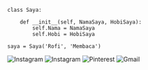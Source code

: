 ```python3
class Saya:
    
    def __init__(self, NamaSaya, HobiSaya):
        self.Nama = NamaSaya
        self.Hobi = HobiSaya        
        
saya = Saya('Rofi', 'Membaca')
```
![Instagram](https://img.shields.io/badge/Instagram-%23E4405F.svg?style=Social=Instagram&logoColor=white)
![Instagram](https://img.shields.io/badge/Instagram-%23E4405F.svg?style=Social=Instagram&logoColor=white)
![Pinterest](https://img.shields.io/badge/Pinterest-%23E60023.svg?style=Social=Pinterest&logoColor=white)
![Gmail](https://img.shields.io/badge/Gmail-D14836?style=Social=gmail&logoColor=white)
